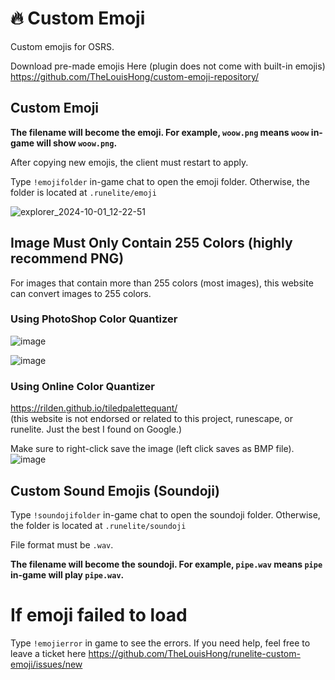 # 🔥 Custom Emoji
Custom emojis for OSRS. 

Download pre-made emojis Here (plugin does not come with built-in emojis)<br>
https://github.com/TheLouisHong/custom-emoji-repository/

## Custom Emoji
**The filename will become the emoji. For example, `woow.png` means `woow` in-game will show `woow.png`.**

After copying new emojis, the client must restart to apply. 

Type `!emojifolder` in-game chat to open the emoji folder. Otherwise, the folder is located at `.runelite/emoji`

![explorer_2024-10-01_12-22-51](https://github.com/user-attachments/assets/6c35eb1f-0621-41d3-9f02-40e59343a6a7)

## Image Must Only Contain 255 Colors (highly recommend PNG)
For images that contain more than 255 colors (most images), this website can convert images to 255 colors.

### Using PhotoShop Color Quantizer

![image](https://github.com/user-attachments/assets/8781ad77-f7fe-4613-82d2-5563b3937aa4)

![image](https://github.com/user-attachments/assets/e02b76d4-378a-48bc-9dfd-aab06c17b6d7)


### Using Online Color Quantizer
https://rilden.github.io/tiledpalettequant/<br>
(this website is not endorsed or related to this project, runescape, or runelite. Just the best I found on Google.)

Make sure to right-click save the image (left click saves as BMP file).
![image](https://github.com/user-attachments/assets/234e2c82-faee-40c3-982b-8d27f64a466f)

## Custom Sound Emojis (Soundoji)

Type `!soundojifolder` in-game chat to open the soundoji folder. Otherwise, the folder is located at `.runelite/soundoji`

File format must be `.wav`. 

**The filename will become the soundoji. For example, `pipe.wav` means `pipe` in-game will play `pipe.wav`.**

# If emoji failed to load
Type `!emojierror` in game to see the errors. If you need help, feel free to leave a ticket here https://github.com/TheLouisHong/runelite-custom-emoji/issues/new

